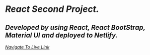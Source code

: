 # _React Second Project._

## *Developed by using React, React BootStrap, Material UI and deployed to Netlify.*

 *[Navigate To Live Link](https://react-second-project-1024.netlify.app/)*
